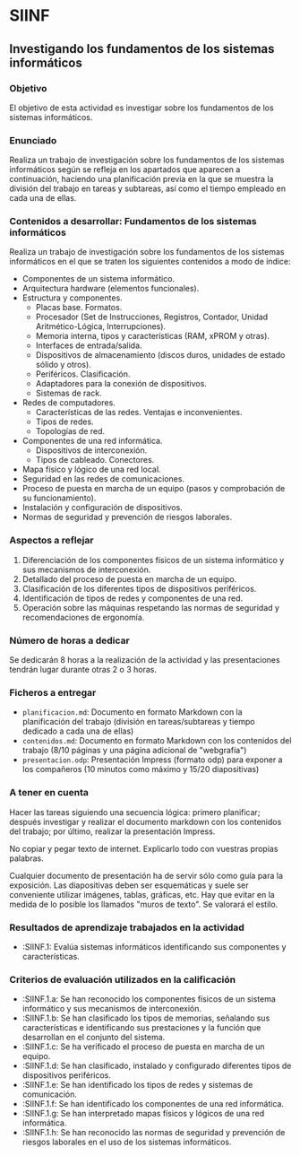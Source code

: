 # SIINF

## Investigando los fundamentos de los sistemas informáticos

### Objetivo

El objetivo de esta actividad es investigar sobre los fundamentos de los
sistemas informáticos.

### Enunciado

Realiza un trabajo de investigación sobre los fundamentos de los
sistemas informáticos según se refleja en los apartados que aparecen a
continuación, haciendo una planificación previa en la que se muestra la
división del trabajo en tareas y subtareas, así como el tiempo empleado
en cada una de ellas.

### Contenidos a desarrollar: Fundamentos de los sistemas informáticos

Realiza un trabajo de investigación sobre los fundamentos de los
sistemas informáticos en el que se traten los siguientes contenidos a
modo de índice:

- Componentes de un sistema informático.
- Arquitectura hardware (elementos funcionales).
- Estructura y componentes.
  - Placas base. Formatos.
  - Procesador (Set de Instrucciones, Registros, Contador, Unidad
    Aritmético-Lógica, Interrupciones).
  - Memoria interna, tipos y características (RAM, xPROM y otras).
  - Interfaces de entrada/salida.
  - Dispositivos de almacenamiento (discos duros, unidades de estado
    sólido y otros).
  - Periféricos. Clasificación.
  - Adaptadores para la conexión de dispositivos.
  - Sistemas de rack.
- Redes de computadores.
  - Características de las redes. Ventajas e inconvenientes.
  - Tipos de redes.
  - Topologías de red.
- Componentes de una red informática.
  - Dispositivos de interconexión.
  - Tipos de cableado. Conectores.
- Mapa físico y lógico de una red local.
- Seguridad en las redes de comunicaciones.
- Proceso de puesta en marcha de un equipo (pasos y comprobación de su
  funcionamiento).
- Instalación y configuración de dispositivos.
- Normas de seguridad y prevención de riesgos laborales.

### Aspectos a reflejar

1. Diferenciación de los componentes físicos de un sistema informático y
   sus mecanismos de interconexión.
2. Detallado del proceso de puesta en marcha de un equipo.
3. Clasificación de los diferentes tipos de dispositivos periféricos.
4. Identificación de tipos de redes y componentes de una red.
5. Operación sobre las máquinas respetando las normas de seguridad y
   recomendaciones de ergonomía.

### Número de horas a dedicar

Se dedicarán 8 horas a la realización de la actividad y las
presentaciones tendrán lugar durante otras 2 o 3 horas.

### Ficheros a entregar

- `planificacion.md`: Documento en formato Markdown con la planificación
  del trabajo (división en tareas/subtareas y tiempo dedicado a cada una
  de ellas)
- `contenidos.md`: Documento en formato Markdown con los contenidos del
  trabajo (8/10 páginas y una página adicional de "webgrafía")
- `presentacion.odp`: Presentación Impress (formato odp) para exponer a
  los compañeros (10 minutos como máximo y 15/20 diapositivas)

### A tener en cuenta

Hacer las tareas siguiendo una secuencia lógica: primero planificar;
después investigar y realizar el documento markdown con los contenidos
del trabajo; por último, realizar la presentación Impress.

No copiar y pegar texto de internet. Explicarlo todo con vuestras
propias palabras.

Cualquier documento de presentación ha de servir sólo como guía para la
exposición. Las diapositivas deben ser esquemáticas y suele ser
conveniente utilizar imágenes, tablas, gráficas, etc. Hay que evitar en
la medida de lo posible los llamados "muros de texto". Se valorará el
estilo.

### Resultados de aprendizaje trabajados en la actividad

- :SIINF.1: Evalúa sistemas informáticos identificando sus componentes y
  características.

### Criterios de evaluación utilizados en la calificación

- :SIINF.1.a: Se han reconocido los componentes físicos de un sistema
  informático y sus mecanismos de interconexión.
- :SIINF.1.b: Se han clasificado los tipos de memorias, señalando sus
  características e identificando sus prestaciones y la función que
  desarrollan en el conjunto del sistema.
- :SIINF.1.c: Se ha verificado el proceso de puesta en marcha de un
  equipo.
- :SIINF.1.d: Se han clasificado, instalado y configurado diferentes
  tipos de dispositivos periféricos.
- :SIINF.1.e: Se han identificado los tipos de redes y sistemas de
  comunicación.
- :SIINF.1.f: Se han identificado los componentes de una red
  informática.
- :SIINF.1.g: Se han interpretado mapas físicos y lógicos de una red
  informática.
- :SIINF.1.h: Se han reconocido las normas de seguridad y prevención de
  riesgos laborales en el uso de los sistemas informáticos.
